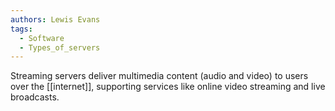 ```yaml
---
authors: Lewis Evans
tags:
  - Software
  - Types_of_servers
---
```

Streaming servers deliver multimedia content (audio and video) to users over the [[internet]], supporting services like online video streaming and live broadcasts.